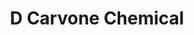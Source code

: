 ---
name: D Carvone Chemical
title: D Carvone Chemical
details:
  - detail:
      key: "Packaging Size"
      value: "5,25,200 Kg"
  - detail:
      key: "Usage/Application"
      value: "Fragrance,Flavour,Pharma"
  - detail:
      key: "Brand"
      value: "Natural Aroma"
  - detail:
      key: "Form"
      value: "Liquid"
  - detail:
      key: "Packaging Type"
      value: "Can,Barrel"
  - detail:
      key: "Boiling Point"
      value: "231 deg C"
  - detail:
      key: "Molecular Formula"
      value: "C10H14O"
  - detail:
      key: "Molar mass"
      value: "150.22 g/mol"
  - detail:
      key: "Assay"
      value: "Min. 99%."
  - detail:
      key: "Solubility"
      value: "1ml D-Carvone dissolves in 3 ml 70% ethyl alcohol."
  - detail:
      key: "Refractive Index"
      value: "1.496 to 1.499 (at 20 deg C)"
  - detail:
      key: "Optical Rotation"
      value: "50 deg to 60 deg (at 20 deg C)"
  - detail:
      key: "Specific Gravity"
      value: "0.955 to 0.960 (at 20 deg C)"
  - detail:
      key: "FEMA No"
      value: "2249"
  - detail:
      key: "EINECS No"
      value: "218-827-2"
  - detail:
      key: "CAS No"
      value: "2244-16-8"
showOnHome: false
thumbnail: https://5.imimg.com/data5/SELLER/Default/2021/12/NP/IP/IA/3823480/d-carvone-chemical-500x500.png
productImages:
  - https://ucarecdn.com/8213c725-21d0-4ac0-ad5e-c1975c20032b/
category: aroma chemicals
---